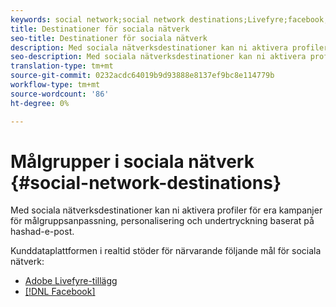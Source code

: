 ```yaml
---
keywords: social network;social network destinations;Livefyre;facebook;Facebook
title: Destinationer för sociala nätverk
seo-title: Destinationer för sociala nätverk
description: Med sociala nätverksdestinationer kan ni aktivera profiler för era kampanjer för målgruppsanpassning, personalisering och undertryckning baserat på hashad-e-post.
seo-description: Med sociala nätverksdestinationer kan ni aktivera profiler för era kampanjer för målgruppsanpassning, personalisering och undertryckning baserat på hashad-e-post.
translation-type: tm+mt
source-git-commit: 0232acdc64019b9d93888e8137ef9bc8e114779b
workflow-type: tm+mt
source-wordcount: '86'
ht-degree: 0%

---
```



# Målgrupper i sociala nätverk {#social-network-destinations}

Med sociala nätverksdestinationer kan ni aktivera profiler för era kampanjer för målgruppsanpassning, personalisering och undertryckning baserat på hashad-e-post.

Kunddataplattformen i realtid stöder för närvarande följande mål för sociala nätverk:

* [Adobe Livefyre-tillägg](/help/rtcdp/destinations/adobe-livefyre-extension.md)
* [[!DNL Facebook]](/help/rtcdp/destinations/facebook-destination.md)